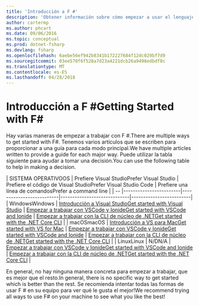 ```yaml
---
title: 'Introducción a F #'
description: 'Obtener información sobre cómo empezar a usar el lenguaje de .NET de programación de F #.'
author: cartermp
ms.author: phcart
ms.date: 09/06/2016
ms.topic: conceptual
ms.prod: dotnet-fsharp
ms.devlang: fsharp
ms.openlocfilehash: 6aebe56ef942b8341b172227684f12dc029bf7d9
ms.sourcegitcommit: 03ee570f6f528a7d23a4221dcb26a9498edbdf8c
ms.translationtype: MT
ms.contentlocale: es-ES
ms.lasthandoff: 04/28/2018
---
```

# <a name="getting-started-with-f"></a><span data-ttu-id="61754-103">Introducción a F #</span><span class="sxs-lookup"><span data-stu-id="61754-103">Getting Started with F#</span></span> #

<span data-ttu-id="61754-104">Hay varias maneras de empezar a trabajar con F #.</span><span class="sxs-lookup"><span data-stu-id="61754-104">There are multiple ways to get started with F#.</span></span>  <span data-ttu-id="61754-105">Tenemos varios artículos que se escriben para proporcionar a una guía para cada modo principal.</span><span class="sxs-lookup"><span data-stu-id="61754-105">We have multiple articles written to provide a guide for each major way.</span></span>  <span data-ttu-id="61754-106">Puede utilizar la tabla siguiente para ayudar a tomar una decisión.</span><span class="sxs-lookup"><span data-stu-id="61754-106">You can use the following table to help in making a decision.</span></span>

| <span data-ttu-id="61754-107">SISTEMA OPERATIVO</span><span class="sxs-lookup"><span data-stu-id="61754-107">OS</span></span> | <span data-ttu-id="61754-108">Prefiere Visual Studio</span><span class="sxs-lookup"><span data-stu-id="61754-108">Prefer Visual Studio</span></span> | <span data-ttu-id="61754-109">Prefiere el código de Visual Studio</span><span class="sxs-lookup"><span data-stu-id="61754-109">Prefer Visual Studio Code</span></span> | <span data-ttu-id="61754-110">Prefiere una línea de comandos</span><span class="sxs-lookup"><span data-stu-id="61754-110">Prefer a command line</span></span> |
| -- |------------------------|--------------------------|-----------------------------|-------------------------|
| <span data-ttu-id="61754-111">Windows</span><span class="sxs-lookup"><span data-stu-id="61754-111">Windows</span></span> | [<span data-ttu-id="61754-112">Introducción a Visual Studio</span><span class="sxs-lookup"><span data-stu-id="61754-112">Get started with Visual Studio</span></span>](get-started-visual-studio.md) | [<span data-ttu-id="61754-113">Empezar a trabajar con VSCode y Ionide</span><span class="sxs-lookup"><span data-stu-id="61754-113">Get started with VSCode and Ionide</span></span>](get-started-vscode.md) | [<span data-ttu-id="61754-114">Empezar a trabajar con la CLI de núcleo de .NET</span><span class="sxs-lookup"><span data-stu-id="61754-114">Get started with the .NET Core CLI</span></span>](get-started-command-line.md) |
| <span data-ttu-id="61754-115">macOS</span><span class="sxs-lookup"><span data-stu-id="61754-115">macOS</span></span> | [<span data-ttu-id="61754-116">Introducción a VS para Mac</span><span class="sxs-lookup"><span data-stu-id="61754-116">Get started with VS for Mac</span></span>](get-started-with-visual-studio-for-mac.md) | [<span data-ttu-id="61754-117">Empezar a trabajar con VSCode y Ionide</span><span class="sxs-lookup"><span data-stu-id="61754-117">Get started with VSCode and Ionide</span></span>](get-started-vscode.md) | [<span data-ttu-id="61754-118">Empezar a trabajar con la CLI de núcleo de .NET</span><span class="sxs-lookup"><span data-stu-id="61754-118">Get started with the .NET Core CLI</span></span>](get-started-command-line.md) |
| <span data-ttu-id="61754-119">Linux</span><span class="sxs-lookup"><span data-stu-id="61754-119">Linux</span></span> | <span data-ttu-id="61754-120">N/D</span><span class="sxs-lookup"><span data-stu-id="61754-120">N/A</span></span> | [<span data-ttu-id="61754-121">Empezar a trabajar con VSCode y Ionide</span><span class="sxs-lookup"><span data-stu-id="61754-121">Get started with VSCode and Ionide</span></span>](get-started-vscode.md) | [<span data-ttu-id="61754-122">Empezar a trabajar con la CLI de núcleo de .NET</span><span class="sxs-lookup"><span data-stu-id="61754-122">Get started with the .NET Core CLI</span></span>](get-started-command-line.md) |

<span data-ttu-id="61754-123">En general, no hay ninguna manera concreta para empezar a trabajar, que es mejor que el resto.</span><span class="sxs-lookup"><span data-stu-id="61754-123">In general, there is no specific way to get started which is better than the rest.</span></span>  <span data-ttu-id="61754-124">Se recomienda intentar todas las formas de usar F # en su equipo para ver qué le gusta el mejor!</span><span class="sxs-lookup"><span data-stu-id="61754-124">We recommend trying all ways to use F# on your machine to see what you like the best!</span></span>
